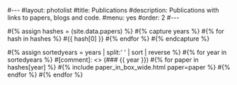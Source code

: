 #---
#layout: photolist
#title: Publications
#description: Publications with links to papers, blogs and code.
#menu: yes
#order: 2
#---

#{% assign hashes = (site.data.papers) %}
#{% capture years %}
#{% for hash in hashes %}
#{{ hash[0] }}
#{% endfor %}
#{% endcapture %}

#{% assign sortedyears = years | split:' ' | sort | reverse %}
#{% for year in sortedyears %}
#[comment]: <> (### {{ year }})
#{% for paper in hashes[year] %}
#{% include paper_in_box_wide.html paper=paper %}
#{% endfor %}
#{% endfor %}
